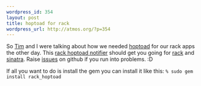 ```yaml
--- 
wordpress_id: 354
layout: post
title: hoptoad for rack
wordpress_url: http://atmos.org/?p=354
---
```

So [Tim](http://spork.in) and I were talking about how we needed
[hoptoad](http://hoptoadapp.com) for our rack apps the other day.  This [rack
hoptoad notifier](http://github.com/atmos/rack_hoptoad) should get you going
for [rack](http://github.com/rack/rack) and
[sinatra](http://www.sinatrarb.com).  Raise
[issues](http://github.com/atmos/rack_hoptoad/issues) on github if you run into
problems. :D

If all you want to do is install the gem you can install it like this:
`% sudo gem install rack_hoptoad`
